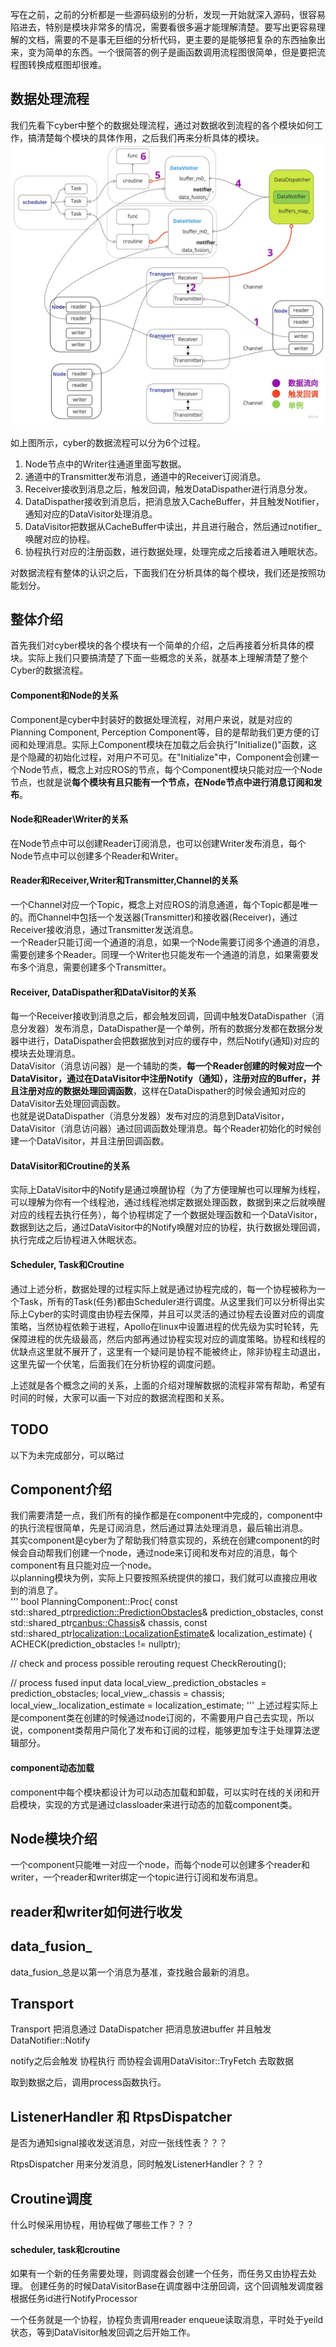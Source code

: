 写在之前，之前的分析都是一些源码级别的分析，发现一开始就深入源码，很容易陷进去，特别是模块非常多的情况，需要看很多遍才能理解清楚。要写出更容易理解的文档，需要的不是事无巨细的分析代码，更主要的是能够把复杂的东西抽象出来，变为简单的东西。一个很简答的例子是画函数调用流程图很简单，但是要把流程图转换成框图却很难。  


## 数据处理流程
我们先看下cyber中整个的数据处理流程，通过对数据收到流程的各个模块如何工作，搞清楚每个模块的具体作用，之后我们再来分析具体的模块。  
![cyber数据流程](../img/data_progress.jpg)  

如上图所示，cyber的数据流程可以分为6个过程。  
1. Node节点中的Writer往通道里面写数据。
2. 通道中的Transmitter发布消息，通道中的Receiver订阅消息。
3. Receiver接收到消息之后，触发回调，触发DataDispather进行消息分发。
4. DataDispather接收到消息后，把消息放入CacheBuffer，并且触发Notifier，通知对应的DataVisitor处理消息。
5. DataVisitor把数据从CacheBuffer中读出，并且进行融合，然后通过notifier_唤醒对应的协程。
6. 协程执行对应的注册函数，进行数据处理，处理完成之后接着进入睡眠状态。

对数据流程有整体的认识之后，下面我们在分析具体的每个模块，我们还是按照功能划分。  

## 整体介绍
首先我们对cyber模块的各个模块有一个简单的介绍，之后再接着分析具体的模块。实际上我们只要搞清楚了下面一些概念的关系，就基本上理解清楚了整个Cyber的数据流程。    

#### Component和Node的关系
Component是cyber中封装好的数据处理流程，对用户来说，就是对应的Planning Component, Perception Component等，目的是帮助我们更方便的订阅和处理消息。实际上Component模块在加载之后会执行"Initialize()"函数，这是个隐藏的初始化过程，对用户不可见。在"Initialize"中，Component会创建一个Node节点，概念上对应ROS的节点，每个Component模块只能对应一个Node节点，也就是说**每个模块有且只能有一个节点，在Node节点中进行消息订阅和发布**。  


#### Node和Reader\Writer的关系
在Node节点中可以创建Reader订阅消息，也可以创建Writer发布消息，每个Node节点中可以创建多个Reader和Writer。  


#### Reader和Receiver,Writer和Transmitter,Channel的关系
一个Channel对应一个Topic，概念上对应ROS的消息通道，每个Topic都是唯一的。而Channel中包括一个发送器(Transmitter)和接收器(Receiver)，通过Receiver接收消息，通过Transmitter发送消息。  
一个Reader只能订阅一个通道的消息，如果一个Node需要订阅多个通道的消息，需要创建多个Reader。同理一个Writer也只能发布一个通道的消息，如果需要发布多个消息，需要创建多个Transmitter。  


#### Receiver, DataDispather和DataVisitor的关系
每一个Receiver接收到消息之后，都会触发回调，回调中触发DataDispather（消息分发器）发布消息，DataDispather是一个单例，所有的数据分发都在数据分发器中进行，DataDispather会把数据放到对应的缓存中，然后Notify(通知)对应的模块去处理消息。  
DataVisitor（消息访问器）是一个辅助的类，**每一个Reader创建的时候对应一个DataVisitor，通过在DataVisitor中注册Notify（通知），注册对应的Buffer，并且注册对应的数据处理回调函数**，这样在DataDispather的时候会通知对应的DataVisitor去处理回调函数。  
也就是说DataDispather（消息分发器）发布对应的消息到DataVisitor，DataVisitor（消息访问器）通过回调函数处理消息。每个Reader初始化的时候创建一个DataVisitor，并且注册回调函数。  


#### DataVisitor和Croutine的关系
实际上DataVisitor中的Notify是通过唤醒协程（为了方便理解也可以理解为线程，可以理解为你有一个线程池，通过线程池绑定数据处理函数，数据到来之后就唤醒对应的线程去执行任务），每个协程绑定了一个数据处理函数和一个DataVisitor，数据到达之后，通过DataVisitor中的Notify唤醒对应的协程，执行数据处理回调，执行完成之后协程进入休眠状态。  


#### Scheduler, Task和Croutine
通过上述分析，数据处理的过程实际上就是通过协程完成的，每一个协程被称为一个Task，所有的Task(任务)都由Scheduler进行调度。从这里我们可以分析得出实际上Cyber的实时调度由协程去保障，并且可以灵活的通过协程去设置对应的调度策略，当然协程依赖于进程，Apollo在linux中设置进程的优先级为实时轮转，先保障进程的优先级最高，然后内部再通过协程实现对应的调度策略。协程和线程的优缺点这里就不展开了，这里有一个疑问是协程不能被终止，除非协程主动退出，这里先留一个伏笔，后面我们在分析协程的调度问题。  


上述就是各个概念之间的关系，上面的介绍对理解数据的流程非常有帮助，希望有时间的时候，大家可以画一下对应的数据流程图和关系。  

## TODO
以下为未完成部分，可以略过

## Component介绍


我们需要清楚一点，我们所有的操作都是在component中完成的，component中的执行流程很简单，先是订阅消息，然后通过算法处理消息，最后输出消息。  
其实component是cyber为了帮助我们特意实现的，系统在创建component的时候会自动帮我们创建一个node，通过node来订阅和发布对应的消息，每个component有且只能对应一个node。  
以planning模块为例，实际上只要按照系统提供的接口，我们就可以直接应用收到的消息了。  
'''
bool PlanningComponent::Proc(
    const std::shared_ptr<prediction::PredictionObstacles>&
        prediction_obstacles,
    const std::shared_ptr<canbus::Chassis>& chassis,
    const std::shared_ptr<localization::LocalizationEstimate>&
        localization_estimate) {
  ACHECK(prediction_obstacles != nullptr);

  // check and process possible rerouting request
  CheckRerouting();

  // process fused input data
  local_view_.prediction_obstacles = prediction_obstacles;
  local_view_.chassis = chassis;
  local_view_.localization_estimate = localization_estimate;
'''
上述过程实际上是component类在创建的时候通过node订阅的，不需要用户自己去实现，所以说，component类帮用户简化了发布和订阅的过程，能够更加专注于处理算法逻辑部分。  

#### component动态加载
component中每个模块都设计为可以动态加载和卸载，可以实时在线的关闭和开启模块，实现的方式是通过classloader来进行动态的加载component类。


## Node模块介绍
一个component只能唯一对应一个node，而每个node可以创建多个reader和writer，一个reader和writer绑定一个topic进行订阅和发布消息。


## reader和writer如何进行收发


## data_fusion_
data_fusion_总是以第一个消息为基准，查找融合最新的消息。


## Transport
Transport 把消息通过 DataDispatcher 把消息放进buffer 并且触发 DataNotifier::Notify

notify之后会触发 协程执行 而协程会调用DataVisitor::TryFetch 去取数据

取到数据之后，调用process函数执行。

## ListenerHandler 和 RtpsDispatcher
是否为通知signal接收发送消息，对应一张线性表？？？

RtpsDispatcher 用来分发消息，同时触发ListenerHandler？？？


## Croutine调度
什么时候采用协程，用协程做了哪些工作？？？


#### scheduler, task和croutine
如果有一个新的任务需要处理，则调度器会创建一个任务，而任务又由协程去处理。
创建任务的时候DataVisitorBase在调度器中注册回调，这个回调触发调度器根据任务id进行NotifyProcessor

一个任务就是一个协程，协程负责调用reader enqueue读取消息，平时处于yeild状态，等到DataVisitor触发回调之后开始工作。


